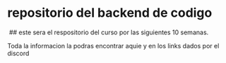 # repositorio del backend de codigo
<img >
## este sera el respositorio del curso por las siguientes 10 semanas.

Toda la informacion la podras encontrar aquie y en los links dados por el discord
